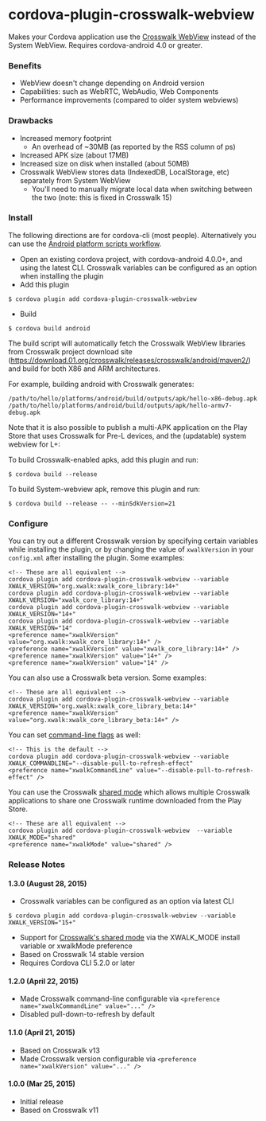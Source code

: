 # cordova-plugin-crosswalk-webview

Makes your Cordova application use the [Crosswalk WebView](https://crosswalk-project.org/)
instead of the System WebView. Requires cordova-android 4.0 or greater.

### Benefits

* WebView doesn't change depending on Android version
* Capabilities: such as WebRTC, WebAudio, Web Components
* Performance improvements (compared to older system webviews)


### Drawbacks

* Increased memory footprint
  * An overhead of ~30MB (as reported by the RSS column of ps)
* Increased APK size (about 17MB)
* Increased size on disk when installed (about 50MB)
* Crosswalk WebView stores data (IndexedDB, LocalStorage, etc) separately from System WebView
  * You'll need to manually migrate local data when switching between the two (note: this is fixed in Crosswalk 15)

### Install

The following directions are for cordova-cli (most people).  Alternatively you can use the [Android platform scripts workflow](PlatformScriptsWorkflow.md).

* Open an existing cordova project, with cordova-android 4.0.0+, and using the latest CLI. Crosswalk variables can be configured as an option when installing the plugin
* Add this plugin

```
$ cordova plugin add cordova-plugin-crosswalk-webview
```

* Build
```
$ cordova build android
```
The build script will automatically fetch the Crosswalk WebView libraries from Crosswalk project download site (https://download.01.org/crosswalk/releases/crosswalk/android/maven2/) and build for both X86 and ARM architectures.

For example, building android with Crosswalk generates:

```
/path/to/hello/platforms/android/build/outputs/apk/hello-x86-debug.apk
/path/to/hello/platforms/android/build/outputs/apk/hello-armv7-debug.apk
```

Note that it is also possible to publish a multi-APK application on the Play Store that uses Crosswalk for Pre-L devices, and the (updatable) system webview for L+:

To build Crosswalk-enabled apks, add this plugin and run:

    $ cordova build --release

To build System-webview apk, remove this plugin and run:

    $ cordova build --release -- --minSdkVersion=21

### Configure

You can try out a different Crosswalk version by specifying certain variables while installing the plugin, or by changing the value of `xwalkVersion` in your `config.xml` after installing the plugin. Some examples:

    <!-- These are all equivalent -->
    cordova plugin add cordova-plugin-crosswalk-webview --variable XWALK_VERSION="org.xwalk:xwalk_core_library:14+"
    cordova plugin add cordova-plugin-crosswalk-webview --variable XWALK_VERSION="xwalk_core_library:14+"
    cordova plugin add cordova-plugin-crosswalk-webview --variable XWALK_VERSION="14+"
    cordova plugin add cordova-plugin-crosswalk-webview --variable XWALK_VERSION="14"
    <preference name="xwalkVersion" value="org.xwalk:xwalk_core_library:14+" />
    <preference name="xwalkVersion" value="xwalk_core_library:14+" />
    <preference name="xwalkVersion" value="14+" />
    <preference name="xwalkVersion" value="14" />

You can also use a Crosswalk beta version. Some examples:

    <!-- These are all equivalent -->
    cordova plugin add cordova-plugin-crosswalk-webview --variable XWALK_VERSION="org.xwalk:xwalk_core_library_beta:14+"
    <preference name="xwalkVersion" value="org.xwalk:xwalk_core_library_beta:14+" />

You can set [command-line flags](http://peter.sh/experiments/chromium-command-line-switches/) as well:

    <!-- This is the default -->
    cordova plugin add cordova-plugin-crosswalk-webview --variable XWALK_COMMANDLINE="--disable-pull-to-refresh-effect"
    <preference name="xwalkCommandLine" value="--disable-pull-to-refresh-effect" />

You can use the Crosswalk [shared mode](https://crosswalk-project.org/documentation/shared_mode.html) which allows multiple Crosswalk applications to share one Crosswalk runtime downloaded from the Play Store.

    <!-- These are all equivalent -->
    cordova plugin add cordova-plugin-crosswalk-webview  --variable XWALK_MODE="shared"
    <preference name="xwalkMode" value="shared" />

### Release Notes

#### 1.3.0 (August 28, 2015)
* Crosswalk variables can be configured as an option via latest CLI

```
$ cordova plugin add cordova-plugin-crosswalk-webview --variable XWALK_VERSION="15+"
```

* Support for [Crosswalk's shared mode](https://crosswalk-project.org/documentation/shared_mode.html) via the XWALK_MODE install variable or xwalkMode preference
* Based on Crosswalk 14 stable version
* Requires Cordova CLI 5.2.0 or later

#### 1.2.0 (April 22, 2015)
* Made Crosswalk command-line configurable via `<preference name="xwalkCommandLine" value="..." />`
* Disabled pull-down-to-refresh by default

#### 1.1.0 (April 21, 2015)
* Based on Crosswalk v13
* Made Crosswalk version configurable via `<preference name="xwalkVersion" value="..." />`

#### 1.0.0 (Mar 25, 2015)
* Initial release
* Based on Crosswalk v11
